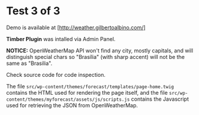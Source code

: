 # Test 3 of 3

Demo is available at [http://weather.gilbertoalbino.com/]

**Timber Plugin** was intalled via Admin Panel.

**NOTICE:** OpenWeatherMap API won't find any city, mostly capitals, and will distinguish special chars so "Brasília" (with sharp accent) will not be the same as "Brasilia".

Check source code for code inspection.

The file `src/wp-content/themes/forecast/templates/page-home.twig` contains the HTML used for rendering the page itself, and
the file `src/wp-content/themes/myforecast/assets/js/scripts.js` contains the Javascript used for retrieving the JSON from OpenWeatherMap.




